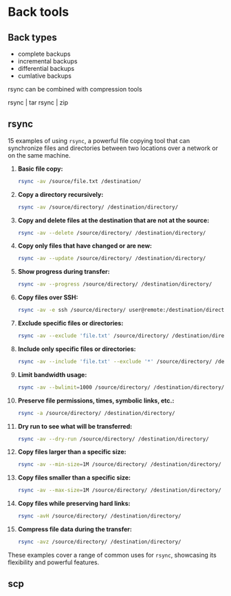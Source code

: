 # Back tools
## Back types
- complete backups
- incremental backups
- differential backups
- cumlative backups

rsync can be combined with compression tools 

rsync | tar
rsync | zip

## rsync

15 examples of using `rsync`, a powerful file copying tool that can synchronize files and directories between two locations over a network or on the same machine.

1. **Basic file copy:**
   ```bash
   rsync -av /source/file.txt /destination/
   ```

2. **Copy a directory recursively:**
   ```bash
   rsync -av /source/directory/ /destination/directory/
   ```

3. **Copy and delete files at the destination that are not at the source:**
   ```bash
   rsync -av --delete /source/directory/ /destination/directory/
   ```

4. **Copy only files that have changed or are new:**
   ```bash
   rsync -av --update /source/directory/ /destination/directory/
   ```

5. **Show progress during transfer:**
   ```bash
   rsync -av --progress /source/directory/ /destination/directory/
   ```

6. **Copy files over SSH:**
   ```bash
   rsync -av -e ssh /source/directory/ user@remote:/destination/directory/
   ```

7. **Exclude specific files or directories:**
   ```bash
   rsync -av --exclude 'file.txt' /source/directory/ /destination/directory/
   ```

8. **Include only specific files or directories:**
   ```bash
   rsync -av --include 'file.txt' --exclude '*' /source/directory/ /destination/directory/
   ```

9. **Limit bandwidth usage:**
   ```bash
   rsync -av --bwlimit=1000 /source/directory/ /destination/directory/
   ```

10. **Preserve file permissions, times, symbolic links, etc.:**
    ```bash
    rsync -a /source/directory/ /destination/directory/
    ```

11. **Dry run to see what will be transferred:**
    ```bash
    rsync -av --dry-run /source/directory/ /destination/directory/
    ```

12. **Copy files larger than a specific size:**
    ```bash
    rsync -av --min-size=1M /source/directory/ /destination/directory/
    ```

13. **Copy files smaller than a specific size:**
    ```bash
    rsync -av --max-size=1M /source/directory/ /destination/directory/
    ```

14. **Copy files while preserving hard links:**
    ```bash
    rsync -avH /source/directory/ /destination/directory/
    ```

15. **Compress file data during the transfer:**
    ```bash
    rsync -avz /source/directory/ /destination/directory/
    ```

These examples cover a range of common uses for `rsync`, showcasing its flexibility and powerful features.

## scp

